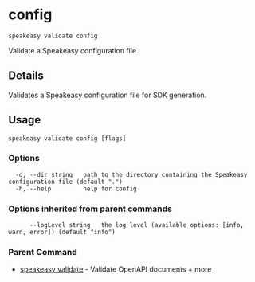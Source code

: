 # config  
`speakeasy validate config`  


Validate a Speakeasy configuration file  

## Details

Validates a Speakeasy configuration file for SDK generation.

## Usage

```
speakeasy validate config [flags]
```

### Options

```
  -d, --dir string   path to the directory containing the Speakeasy configuration file (default ".")
  -h, --help         help for config
```

### Options inherited from parent commands

```
      --logLevel string   the log level (available options: [info, warn, error]) (default "info")
```

### Parent Command

* [speakeasy validate](README.md)	 - Validate OpenAPI documents + more
